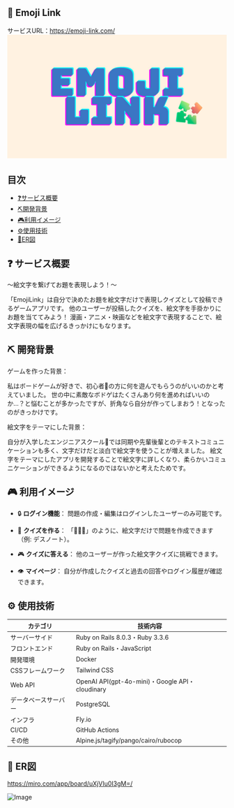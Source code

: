 ## 🧩 Emoji Link
サービスURL：https://emoji-link.com/
![Image](app/assets/images/emojilink.jpg)

## 目次
* [❓サービス概要](https://github.com/Takeshi-Yamada/emoji?tab=readme-ov-file#-%E3%82%B5%E3%83%BC%E3%83%93%E3%82%B9%E6%A6%82%E8%A6%81)
* [⛏開発背景](https://github.com/Takeshi-Yamada/emoji?tab=readme-ov-file#%EF%B8%8F-%E9%96%8B%E7%99%BA%E8%83%8C%E6%99%AF)
* [🎮利用イメージ](https://github.com/Takeshi-Yamada/emoji?tab=readme-ov-file#-%E5%88%A9%E7%94%A8%E3%82%A4%E3%83%A1%E3%83%BC%E3%82%B8)
* [⚙️使用技術](https://github.com/Takeshi-Yamada/emoji?tab=readme-ov-file#%EF%B8%8F-%E4%BD%BF%E7%94%A8%E6%8A%80%E8%A1%93)
* [🎨ER図](https://github.com/Takeshi-Yamada/emoji?tab=readme-ov-file#-er%E5%9B%B3)


## ❓ サービス概要
～絵文字を繋げてお題を表現しよう！～

「EmojiLink」は自分で決めたお題を絵文字だけで表現しクイズとして投稿できるゲームアプリです。
他のユーザーが投稿したクイズを、絵文字を手掛かりにお題を当ててみよう！
漫画・アニメ・映画などを絵文字で表現することで、絵文字表現の幅を広げるきっかけにもなります。

## ⛏️ 開発背景
ゲームを作った背景：

私はボードゲームが好きで、初心者🔰の方に何を遊んでもらうのがいいのかと考えていました。
世の中に素敵なボドゲはたくさんあり何を進めればいいのか…？と悩むことが多かったですが、折角なら自分が作ってしまおう！となったのがきっかけです。


絵文字をテーマにした背景：

自分が入学したエンジニアスクール🏫では同期や先輩後輩とのテキストコミュニケーションも多く、文字だけだと淡白で絵文字を使うことが増えました。
絵文字をテーマにしたアプリを開発することで絵文字に詳しくなり、柔らかいコミュニケーションができるようになるのではないかと考えたためです。

## 🎮 利用イメージ
* 🔒 **ログイン機能**：
  問題の作成・編集はログインしたユーザーのみ可能です。

* 📝 **クイズを作る**：
  「📓🍎👿」のように、絵文字だけで問題を作成できます（例: デスノート）。

* 🎮 **クイズに答える**：
  他のユーザーが作った絵文字クイズに挑戦できます。

* 👁 **マイページ**：
  自分が作成したクイズと過去の回答やログイン履歴が確認できます。

## ⚙️ 使用技術

| カテゴリ         | 技術内容                                         |
| ------------ | -------------------------------------------- |
| サーバーサイド      | Ruby on Rails 8.0.3・Ruby 3.3.6               |
| フロントエンド      | Ruby on Rails・JavaScript                     |
| 開発環境           | Docker
| CSSフレームワーク   | Tailwind CSS                       |
| Web API      | OpenAI API(gpt-4o-mini)・Google API・cloudinary |
| データベースサーバー   | PostgreSQL                                   |
| インフラ | Fly.io                                       |
| CI/CD   | GitHub Actions                             |
| その他   | Alpine.js/tagify/pango/cairo/rubocop   |

## 🎨 ER図
https://miro.com/app/board/uXjVIu0I3gM=/

<img width="948" height="732" alt="Image" src="https://github.com/user-attachments/assets/33ee3f46-6127-4caa-be11-4224b49c06a7" />
